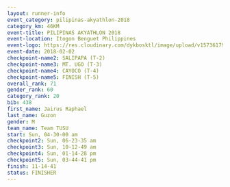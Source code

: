 ```yaml
---
layout: runner-info 
event_category: pilipinas-akyathlon-2018 
category_km: 46KM 
event-title: PILIPINAS AKYATHLON 2018 
event-location: Itogon Benguet Philippines 
event-logo: https://res.cloudinary.com/dykbosktl/image/upload/v1573617968/Logo/akyathlon-logo-new_ifndai.png 
event-date: 2018-02-02 
checkpoint-name2: SALIPAPA (T-2) 
checkpoint-name3: MT. UGO (T-3) 
checkpoint-name4: CAYOCO (T-4) 
checkpoint-name5: FINISH (T-5) 
overall_rank: 71
gender_rank: 60
category_rank: 20
bib: 438
first_name: Jairus Raphael
last_name: Guzon
gender: M
team_name: Team TUSU
start: Sun, 04-30-00 am
checkpoint2: Sun, 06-23-35 am
checkpoint3: Sun, 10-12-49 am
checkpoint4: Sun, 01-14-28 pm
checkpoint5: Sun, 03-44-41 pm
finish: 11-14-41
status: FINISHER
---
```

